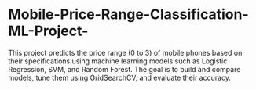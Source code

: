 # Mobile-Price-Range-Classification-ML-Project-
This project predicts the price range (0 to 3) of mobile phones based on their specifications using machine learning models such as Logistic Regression, SVM, and Random Forest. The goal is to build and compare models, tune them using GridSearchCV, and evaluate their accuracy.
